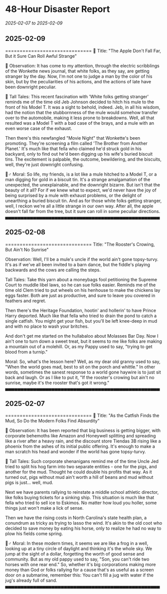 # 48-Hour Disaster Report
*2025-02-07 to 2025-02-09*



## 2025-02-09
==============================
📜 Title: "The Apple Don't Fall Far, But it Sure Can Roll Awful Strange"

🧐 Observation: 
It has come to my attention, through the electric scribblings of the Wonkette news journal, that white folks, as they say, are getting stranger by the day. Now, I'm not one to judge a man by the color of his skin, but by the peculiarities of his actions, and the actions of late have been downright peculiar. 

🤠 Tall Tales: 
This recent fascination with 'White folks getting stranger' reminds me of the time old Jeb Johnson decided to hitch his mule to the front of his Model T. It was a sight to behold, indeed. Jeb, in all his wisdom, had the notion that the stubbornness of the mule would somehow transfer over to the automobile, making it less prone to breakdowns. Well, all that resulted was a Model T with a bad case of the brays, and a mule with an even worse case of the exhaust.

Then there's this newfangled "Movie Night" that Wonkette's been promoting. They're screening a film called 'The Brother from Another Planet.' It's much like that fella who claimed he'd struck gold in his backyard, only to find out he'd been digging up his wife's buried biscuit tins. The excitement is palpable, the outcome, bewildering, and the biscuits, well, they're just downright confusing. 

🧙♂️ Moral: 
So life, my friends, is a lot like a mule hitched to a Model T, or a man digging for gold in a biscuit tin. It's a strange amalgamation of the unexpected, the unexplainable, and the downright bizarre. But isn't that the beauty of it all? For if we knew what to expect, we'd never have the joy of being surprised by a mule with exhaust problems, or the delight of unearthing a buried biscuit tin. And as for those white folks getting stranger, well, I reckon we're all a little strange in our own way. After all, the apple doesn't fall far from the tree, but it sure can roll in some peculiar directions.
▄▄▄▄▄▄▄▄▄▄▄▄▄▄▄▄▄▄▄▄▄▄▄▄▄▄▄▄▄▄▄▄▄▄▄▄▄▄▄▄▄▄▄▄▄▄▄▄▄▄


## 2025-02-08
==============================
Title: "The Rooster's Crowing, But Ain't No Sunrise"

Observation:
Well, I'll be a mule's uncle if the world ain't gone topsy-turvy. It's as if we've all been invited to a barn dance, but the fiddle's playing backwards and the cows are calling the steps.

Tall Tales:
Take this yarn about a moneybags fool petitioning the Supreme Court to muddle libel laws, so he can sue folks easier. Reminds me of the time old Clem tried to put wheels on his henhouse to make the chickens lay eggs faster. Both are just as productive, and sure to leave you covered in feathers and regret. 

Then there's the Heritage Foundation, hootin' and hollerin' to have Prince Harry deported. Much like that fella who tried to drain the pond to catch a single catfish. You might get your fish, but you'll be left knee-deep in mud and with no place to wash your britches.

And don't get me started on the hullabaloo about Molasses Bar Day. Now I ain't one to turn down a sweet treat, but it seems to me like folks are making a mountain out of a molehill. Or, as my Pappy used to say, "trying to get blood from a turnip."

Moral:
So, what's the lesson here? Well, as my dear old granny used to say, "When the world goes mad, best to sit on the porch and whittle." In other words, sometimes the sanest response to a world gone haywire is to just sit back and laugh. Or as I like to put it, "If the rooster's crowing but ain't no sunrise, maybe it's the rooster that's got it wrong."
▄▄▄▄▄▄▄▄▄▄▄▄▄▄▄▄▄▄▄▄▄▄▄▄▄▄▄▄▄▄▄▄▄▄▄▄▄▄▄▄▄▄▄▄▄▄▄▄▄▄


## 2025-02-07
==============================
📜 Title: "As the Catfish Finds the Mud, So Do the Modern Folks Find Absurdity"

🧐 Observation:
It has been reported that big business is getting bigger, with corporate behemoths like Amazon and Honeywell splitting and spreading like a river after a heavy rain, and the discount store Tiendas 3B rising like a phoenix from the ashes of its initial public offering. It's enough to make a man scratch his head and wonder if the world has gone topsy-turvy.

🤠 Tall Tales:
Such corporate shenanigans remind me of the time Uncle Jed tried to split his hog farm into two separate entities - one for the pigs, and another for the mud. Thought he could double his profits that way. As it turned out, pigs without mud ain't worth a hill of beans and mud without pigs is just... well, mud.

Next we have parents rallying to reinstate a middle school athletic director, like folks buying tickets for a sinking ship. This situation is much like that fella who tried to sell ice to Eskimos. No matter how loud you holler, some things just won't make a lick of sense.

Then we have the rising costs in North Carolina's state health plan, a conundrum as tricky as trying to lasso the wind. It's akin to the old coot who decided to save money by eating his horse, only to realize he had no way to plow his fields come spring. 

🧙♂️ Moral:
In these modern times, it seems we are like a frog in a well, looking up at a tiny circle of daylight and thinking it's the whole sky. We jump at the sight of a dollar, forgetting the worth of good sense and community. But as my old pappy used to say, "Son, you can't ride two horses with one rear end." So, whether it's big corporations making more money than God or folks rallying for a cause that's as useful as a screen door on a submarine, remember this: You can't fill a jug with water if the jug's already full of sand.
▄▄▄▄▄▄▄▄▄▄▄▄▄▄▄▄▄▄▄▄▄▄▄▄▄▄▄▄▄▄▄▄▄▄▄▄▄▄▄▄▄▄▄▄▄▄▄▄▄▄